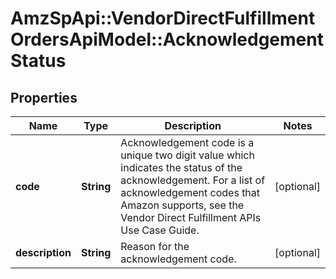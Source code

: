 # AmzSpApi::VendorDirectFulfillmentOrdersApiModel::AcknowledgementStatus

## Properties
Name | Type | Description | Notes
------------ | ------------- | ------------- | -------------
**code** | **String** | Acknowledgement code is a unique two digit value which indicates the status of the acknowledgement. For a list of acknowledgement codes that Amazon supports, see the Vendor Direct Fulfillment APIs Use Case Guide. | [optional] 
**description** | **String** | Reason for the acknowledgement code. | [optional] 



